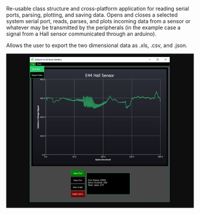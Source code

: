 Re-usable class structure and cross-platform application for reading serial ports, parsing, plotting, and saving data. Opens and closes a selected system serial port, reads, parses, and plots incoming data from a sensor or whatever may be transmitted by the peripherals (in the example case a signal from a Hall sensor communicated through an arduino).

Allows the user to export the two dimensional data as .xls, .csv, and .json. 



<img src="https://raw.githubusercontent.com/NickJoannette/PortSuite/master/images/PortSuite.png" style="text-align:center">
